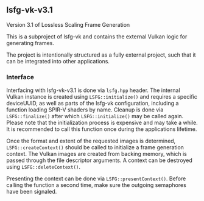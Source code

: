 ## lsfg-vk-v3.1
Version 3.1 of Lossless Scaling Frame Generation

This is a subproject of lsfg-vk and contains the external Vulkan logic for generating frames.

The project is intentionally structured as a fully external project, such that it can be integrated into other applications.

### Interface

Interfacing with lsfg-vk-v3.1 is done via `lsfg.hpp` header. The internal Vulkan instance is created using `LSFG::initialize()` and requires a specific deviceUUID, as well as parts of the lsfg-vk configuration, including a function loading SPIR-V shaders by name. Cleanup is done via `LSFG::finalize()` after which `LSFG::initialize()` may be called again. Please note that the initialization process is expensive and may take a while. It is recommended to call this function once during the applications lifetime.

Once the format and extent of the requested images is determined, `LSFG::createContext()` should be called to initialize a frame generation context. The Vulkan images are created from backing memory, which is passed through the file descriptor arguments. A context can be destroyed using `LSFG::deleteContext()`.

Presenting the context can be done via `LSFG::presentContext()`. Before calling the function a second time, make sure the outgoing semaphores have been signaled.
